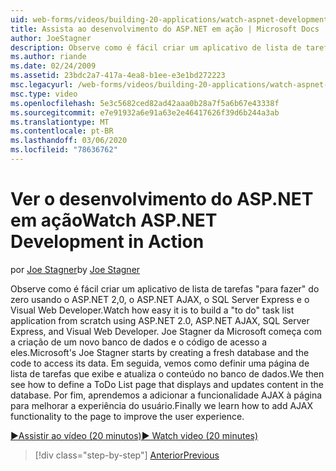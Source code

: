 ```yaml
---
uid: web-forms/videos/building-20-applications/watch-aspnet-development-in-action
title: Assista ao desenvolvimento do ASP.NET em ação | Microsoft Docs
author: JoeStagner
description: Observe como é fácil criar um aplicativo de lista de tarefas ' tarefas pendentes ' do zero usando o ASP.NET 2,0, o ASP.NET AJAX, o SQL Server Express e o Visual Web Developer. Mic...
ms.author: riande
ms.date: 02/24/2009
ms.assetid: 23bdc2a7-417a-4ea8-b1ee-e3e1bd272223
msc.legacyurl: /web-forms/videos/building-20-applications/watch-aspnet-development-in-action
msc.type: video
ms.openlocfilehash: 5e3c5682ced82ad42aaa0b28a7f5a6b67e43338f
ms.sourcegitcommit: e7e91932a6e91a63e2e46417626f39d6b244a3ab
ms.translationtype: MT
ms.contentlocale: pt-BR
ms.lasthandoff: 03/06/2020
ms.locfileid: "78636762"
---
```

# <a name="watch-aspnet-development-in-action"></a><span data-ttu-id="16e6c-104">Ver o desenvolvimento do ASP.NET em ação</span><span class="sxs-lookup"><span data-stu-id="16e6c-104">Watch ASP.NET Development in Action</span></span>

<span data-ttu-id="16e6c-105">por [Joe Stagner](https://github.com/JoeStagner)</span><span class="sxs-lookup"><span data-stu-id="16e6c-105">by [Joe Stagner](https://github.com/JoeStagner)</span></span>

<span data-ttu-id="16e6c-106">Observe como é fácil criar um aplicativo de lista de tarefas "para fazer" do zero usando o ASP.NET 2,0, o ASP.NET AJAX, o SQL Server Express e o Visual Web Developer.</span><span class="sxs-lookup"><span data-stu-id="16e6c-106">Watch how easy it is to build a "to do" task list application from scratch using ASP.NET 2.0, ASP.NET AJAX, SQL Server Express, and Visual Web Developer.</span></span> <span data-ttu-id="16e6c-107">Joe Stagner da Microsoft começa com a criação de um novo banco de dados e o código de acesso a eles.</span><span class="sxs-lookup"><span data-stu-id="16e6c-107">Microsoft's Joe Stagner starts by creating a fresh database and the code to access its data.</span></span> <span data-ttu-id="16e6c-108">Em seguida, vemos como definir uma página de lista de tarefas que exibe e atualiza o conteúdo no banco de dados.</span><span class="sxs-lookup"><span data-stu-id="16e6c-108">We then see how to define a ToDo List page that displays and updates content in the database.</span></span> <span data-ttu-id="16e6c-109">Por fim, aprendemos a adicionar a funcionalidade AJAX à página para melhorar a experiência do usuário.</span><span class="sxs-lookup"><span data-stu-id="16e6c-109">Finally we learn how to add AJAX functionality to the page to improve the user experience.</span></span>

[<span data-ttu-id="16e6c-110">&#9654;Assistir ao vídeo (20 minutos)</span><span class="sxs-lookup"><span data-stu-id="16e6c-110">&#9654; Watch video (20 minutes)</span></span>](https://channel9.msdn.com/Blogs/ASP-NET-Site-Videos/watch-aspnet-development-in-action)

> [!div class="step-by-step"]
> [<span data-ttu-id="16e6c-111">Anterior</span><span class="sxs-lookup"><span data-stu-id="16e6c-111">Previous</span></span>](lesson-8-working-with-the-gridview-and-formview.md)
